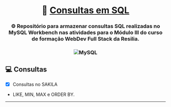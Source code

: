 <h1 align="center">
     🔎 <a href="https://github.com/cxavier6/codificador-mensagem"> Consultas em SQL </a>
</h1>

<h3 align="center">
    ⚙️ Repositório para armazenar consultas SQL realizadas no MySQL Workbench nas atividades para o Módulo III do curso de formação WebDev Full Stack da Resilia.
</h3>

<h3 align="center">
  
![MySQL](https://img.shields.io/badge/MySQL-005C84?style=for-the-badge&logo=mysql&logoColor=white)
  
</h3> 


##

## 💻 Consultas

 - [X] Consultas no SAKILA
  - LIKE, MIN, MAX e ORDER BY.
---
